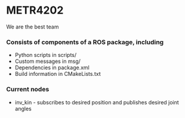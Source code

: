 # METR4202
We are the best team

### Consists of components of a ROS package, including
* Python scripts in scripts/
* Custom messages in msg/
* Dependencies in package.xml
* Build information in CMakeLists.txt

### Current nodes
* inv\_kin - subscribes to desired position and publishes desired joint angles
